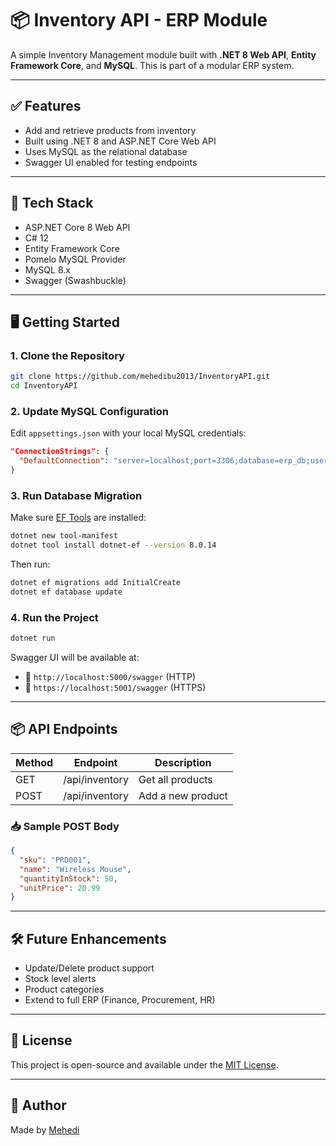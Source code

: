 # 📦 Inventory API - ERP Module

A simple Inventory Management module built with **.NET 8 Web API**, **Entity Framework Core**, and **MySQL**. This is part of a modular ERP system.

---

## ✅ Features

- Add and retrieve products from inventory
- Built using .NET 8 and ASP.NET Core Web API
- Uses MySQL as the relational database
- Swagger UI enabled for testing endpoints

---

## 🔧 Tech Stack

- ASP.NET Core 8 Web API
- C# 12
- Entity Framework Core
- Pomelo MySQL Provider
- MySQL 8.x
- Swagger (Swashbuckle)

---

## 🖥️ Getting Started

### 1. Clone the Repository

```bash
git clone https://github.com/mehedibu2013/InventoryAPI.git
cd InventoryAPI
````

### 2. Update MySQL Configuration

Edit `appsettings.json` with your local MySQL credentials:

```json
"ConnectionStrings": {
  "DefaultConnection": "server=localhost;port=3306;database=erp_db;user=root;password=yourpassword"
}
```

### 3. Run Database Migration

Make sure [EF Tools](https://learn.microsoft.com/en-us/ef/core/cli/dotnet) are installed:

```bash
dotnet new tool-manifest
dotnet tool install dotnet-ef --version 8.0.14
```

Then run:

```bash
dotnet ef migrations add InitialCreate
dotnet ef database update
```

### 4. Run the Project

```bash
dotnet run
```

Swagger UI will be available at:

* 🔗 `http://localhost:5000/swagger` (HTTP)
* 🔐 `https://localhost:5001/swagger` (HTTPS)

---

## 📦 API Endpoints

| Method | Endpoint       | Description       |
| ------ | -------------- | ----------------- |
| GET    | /api/inventory | Get all products  |
| POST   | /api/inventory | Add a new product |

### 📥 Sample POST Body

```json
{
  "sku": "PRD001",
  "name": "Wireless Mouse",
  "quantityInStock": 50,
  "unitPrice": 20.99
}
```

---

## 🛠 Future Enhancements

* Update/Delete product support
* Stock level alerts
* Product categories
* Extend to full ERP (Finance, Procurement, HR)

---

## 🪪 License

This project is open-source and available under the [MIT License](LICENSE).

---

## 👤 Author

Made by [Mehedi](https://github.com/mehedibu2013)